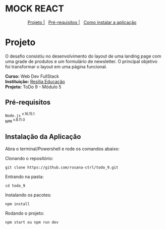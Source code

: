 # MOCK REACT

<div id="inicio" align="center">
  <a href="#Projeto">Projeto  |</a>&nbsp;&nbsp;
  <a href="#pré-requisitos"> Pré-requisitos  |</a>&nbsp;&nbsp;
  <a href="#como-utilizar-a-api">Como instalar a aplicação</a>&nbsp;&nbsp;
</div>

# Projeto

O desafio consistiu no desenvolvimento do layout de uma landing page com uma grade
de produtos e um formulário de newsletter. O principal objetivo foi transformar o
layout em uma página funcional.

**Curso:** Web Dev FullStack <br>
**Instituição:** [Resilia Educação](https://www.resilia.com.br/) <br>
**Projeto:** ToDo 9 - Módulo 5<br>

## Pré-requisitos

`Node.js` <sup> v.16.15.1 </sup><br>
`NPM` <sup>v.8.11.0 </sup><br>

## Instalação da Aplicação

Abra o terminal/Powershell e rode os comandos abaixo:

Clonando o repositório:

```
git clone https://github.com/rosana-ctrl/todo_9.git
```

Entrando na pasta:

```
cd todo_9
```

Instalando os pacotes:

```
npm install
```

Rodando o projeto:

```
npm start ou npm run dev
```
